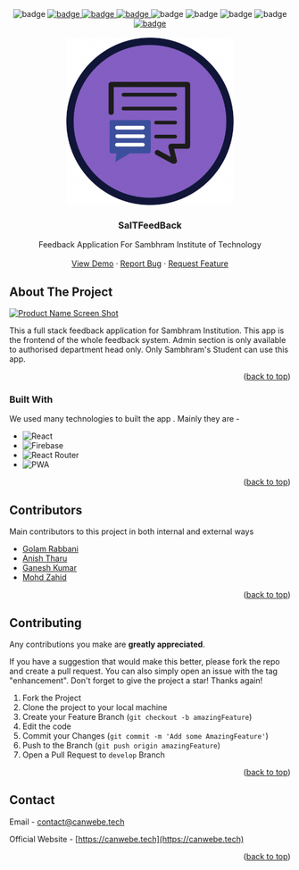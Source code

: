 <div id="top"></div>

<!-- PROJECT SHIELDS -->

<div align='center'>
  <img src='https://img.shields.io/netlify/ae22e8e4-9d21-49bb-aa54-4ac93d30bbd5' alt='badge'/>
  <a href="https://github.com/canwebe/SaITFeedBack/issues">
  <img src='https://img.shields.io/github/issues/canwebe/SaITFeedBack' alt='badge'/>
  </a>
  <a href="https://github.com/canwebe/SaITFeedBack/network">
   <img src='https://img.shields.io/github/forks/canwebe/SaITFeedBack' alt='badge'/>
  </a>
  <a href="https://github.com/canwebe/SaITFeedBack/stargazers">
    <img src='https://img.shields.io/github/stars/canwebe/SaITFeedBack' alt='badge'/>
  </a>
  <img src='https://img.shields.io/github/languages/top/canwebe/SaITFeedBack' alt='badge'/>
  <img src='https://img.shields.io/github/languages/count/canwebe/SaITFeedBack' alt='badge'/>
  <img src='https://img.shields.io/github/repo-size/canwebe/SaITFeedBack' alt='badge'/>
  <img src='https://img.shields.io/github/contributors/canwebe/saitfeedback' alt='badge'/>
  <a href="https://twitter.com/intent/tweet?text=Wow:&url=https%3A%2F%2Fgithub.com%2Fcanwebe%2FSaITFeedBack">
     <img src='https://img.shields.io/twitter/url?style=social&url=https%3A%2F%2Ftwitter.com%2Fteamcanwebe' alt='badge'/>
  </a>
 
</div>





<!--
*** I'm using markdown "reference style" links for readability.
*** Reference links are enclosed in brackets [ ] instead of parentheses ( ).
*** See the bottom of this document for the declaration of the reference variables
*** for contributors-url, forks-url, etc. This is an optional, concise syntax you may use.
*** https://www.markdownguide.org/basic-syntax/#reference-style-links
-->




<!-- PROJECT LOGO -->
<br />
<div align="center">
  <a href="https://github.com/canwebe/SaITFeedBack">
    <img width="300px" height="300px" src="public/logo512n.png" alt="logo"/>
  </a>

  <h3 align="center">SaITFeedBack</h3>

  <p align="center">
    Feedback Application For Sambhram Institute of Technology
    <br />
    <br />
    <a href="https://saitfeedback.netlify.app">View Demo</a>
    ·
    <a href="https://github.com/canwebe/SaITFeedBack/issues">Report Bug</a>
    ·
    <a href="https://github.com/canwebe/SaITFeedBack/issues">Request Feature</a>
  </p>
</div>


<!-- ABOUT THE PROJECT -->
## About The Project

[![Product Name Screen Shot][product-screenshot]](https://example.com)

This a full stack feedback application for Sambhram Institution. This app is the frontend of the whole feedback system. Admin section is only available to authorised department head only. Only Sambhram's Student can use this app. 
<p align="right">(<a href="#top">back to top</a>)</p>



### Built With

We used many technologies to built the app . Mainly they are -

* ![React](https://img.shields.io/badge/React-20232A?style=for-the-badge&logo=react&logoColor=61DAFB)
* ![Firebase](https://img.shields.io/badge/Firebase-20232A?style=for-the-badge&logo=firebase&logoColor=FFCA28)
* ![React Router](https://img.shields.io/badge/React_Router-20232A?style=for-the-badge&logo=reactrouter&logoColor=CA4245)
* ![PWA](https://img.shields.io/badge/PWA-5A0FC8?style=for-the-badge&logo=pwa&logoColor=ffffff)


<p align="right">(<a href="#top">back to top</a>)</p>

<!-- CONTRIBUTORS -->
## Contributors

Main contributors to this project in both internal and external ways

* [Golam Rabbani](https://github.com/devRabbani)
* [Anish Tharu](https://github.com/tharuAnish)
* [Ganesh Kumar](https://github.com/rohittiwari833)
* [Mohd Zahid](https://github.com/Mohd-Zahid-01)

<p align="right">(<a href="#top">back to top</a>)</p>


<!-- CONTRIBUTING -->
## Contributing

Any contributions you make are **greatly appreciated**.

If you have a suggestion that would make this better, please fork the repo and create a pull request. You can also simply open an issue with the tag "enhancement".
Don't forget to give the project a star! Thanks again!

1. Fork the Project
2. Clone the project to your local machine
3. Create your Feature Branch (`git checkout -b amazingFeature`)
4. Edit the code
5. Commit your Changes (`git commit -m 'Add some AmazingFeature'`)
4. Push to the Branch (`git push origin amazingFeature`)
5. Open a Pull Request to `develop` Branch

<p align="right">(<a href="#top">back to top</a>)</p>


<!-- CONTACT -->
## Contact

Email - [contact@canwebe.tech](contact@canwebe.tech)

Official Website - [https://canwebe.tech](https://canwebe.tech)

<p align="right">(<a href="#top">back to top</a>)</p>




<!-- MARKDOWN LINKS & IMAGES -->

[product-screenshot]: https://firebasestorage.googleapis.com/v0/b/saitfeedback-2a397.appspot.com/o/screenshots%2FScreenshot%202022-07-08%20234620.jpg?alt=media&token=eb061818-125d-4a2a-91ac-283756eccb49
